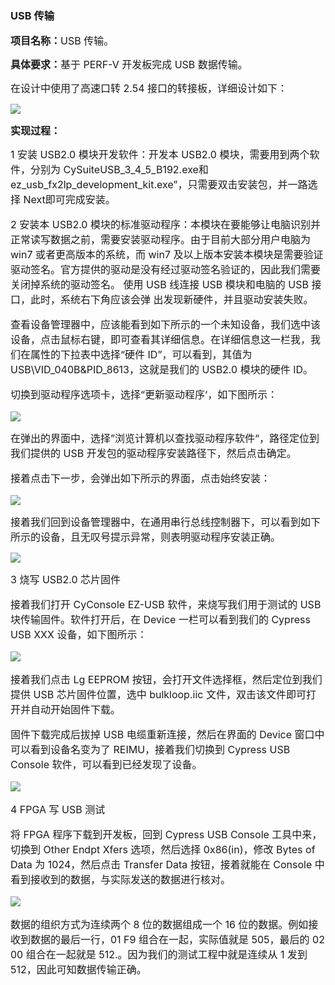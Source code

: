 ### USB 传输

**<span style="font-size:16px;">项目名称：</span>**<span style="font-size:16px;">USB 传输。</span>

**<span style="font-size:16px;">具体要求：</span>**<span style="font-size:16px;">基于 PERF-V 开发板完成 USB 数据传输。</span>

<span style="font-size:16px;">
在设计中使用了高速口转 2.54 接口的转接板，详细设计如下：

</span>

![](https://rvboards.org/rvboards/dasdu8syrbgvtzvhfj12f4d5/images_dir/1628069608/90.png)

**<span style="font-size:16px;">实现过程：</span>**

<span style="font-size:16px;">
1 安装 USB2.0 模块开发软件：开发本 USB2.0 模块，需要用到两个软件，分别为 CySuiteUSB_3_4_5_B192.exe和 ez_usb_fx2lp_development_kit.exe”，只需要双击安装包，并一路选择 Next即可完成安装。

2 安装本 USB2.0 模块的标准驱动程序：本模块在要能够让电脑识别并正常读写数据之前，需要安装驱动程序。由于目前大部分用户电脑为 win7 或者更高版本的系统，而 win7 及以上版本安装本模块是需要验证驱动签名。官方提供的驱动是没有经过驱动签名验证的，因此我们需要关闭掉系统的驱动签名。
使用 USB 线连接 USB 模块和电脑的 USB 接口，此时，系统右下角应该会弹 出发现新硬件，并且驱动安装失败。

查看设备管理器中，应该能看到如下所示的一个未知设备，我们选中该设备，点击鼠标右键，即可查看其详细信息。在详细信息这一栏我，我们在属性的下拉表中选择“硬件 ID”，可以看到，其值为 USB\VID_040B&PID_8613，这就是我们的 USB2.0 模块的硬件 ID。

切换到驱动程序选项卡，选择“更新驱动程序‘，如下图所示：

</span>

![](https://rvboards.org/rvboards/dasdu8syrbgvtzvhfj12f4d5/images_dir/1628069776/91.png)

<span style="font-size:16px;">
在弹出的界面中，选择”浏览计算机以查找驱动程序软件“，路径定位到我们提供的 USB 开发包的驱动程序安装路径下，然后点击确定。

接着点击下一步，会弹出如下所示的界面，点击始终安装：

</span>

![](https://rvboards.org/rvboards/dasdu8syrbgvtzvhfj12f4d5/images_dir/1628069847/92.png)

<span style="font-size:16px;">
接着我们回到设备管理器中，在通用串行总线控制器下，可以看到如下所示的设备，且无叹号提示异常，则表明驱动程序安装正确。

</span>

![](https://rvboards.org/rvboards/dasdu8syrbgvtzvhfj12f4d5/images_dir/1628069902/93.png)

<span style="font-size:16px;">
3 烧写 USB2.0 芯片固件

接着我们打开 CyConsole EZ-USB 软件，来烧写我们用于测试的 USB 块传输固件。软件打开后，在 Device 一栏可以看到我们的 Cypress USB XXX 设备，如下图所示：
</span>

![](https://rvboards.org/rvboards/dasdu8syrbgvtzvhfj12f4d5/images_dir/1628069974/94.png)

<span style="font-size:16px;">
接着我们点击 Lg EEPROM 按钮，会打开文件选择框，然后定位到我们提供 USB 芯片固件位置，选中 bulkloop.iic 文件，双击该文件即可打开并自动开始固件下载。

固件下载完成后拔掉 USB 电缆重新连接，然后在界面的 Device 窗口中可以看到设备名变为了 REIMU，接着我们切换到 Cypress USB Console 软件，可以看到已经发现了设备。
</span>

![](https://rvboards.org/rvboards/dasdu8syrbgvtzvhfj12f4d5/images_dir/1628070045/95.png)

<span style="font-size:16px;">
4 FPGA 写 USB 测试

将 FPGA 程序下载到开发板，回到 Cypress USB Console 工具中来，切换到 Other Endpt Xfers 选项，然后选择 0x86(in)，修改 Bytes of Data 为 1024，然后点击 Transfer Data 按钮，接着就能在 Console 中看到接收到的数据，与实际发送的数据进行核对。
</span>

![](https://rvboards.org/rvboards/dasdu8syrbgvtzvhfj12f4d5/images_dir/1628070119/96.png)

<span style="font-size:16px;">
数据的组织方式为连续两个 8 位的数据组成一个 16 位的数据。例如接收到数据的最后一行，01 F9 组合在一起，实际值就是 505，最后的 02 00 组合在一起就是 512.。因为我们的测试工程中就是连续从 1 发到 512，因此可知数据传输正确。
</span>


